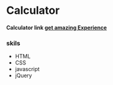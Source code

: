 # Calculator

#### Calculator link [get amazing Experience]( https://calculator-git-main-asadhaider01s-projects.vercel.app/)
### skils
- HTML
- CSS
- javascript
- jQuery
